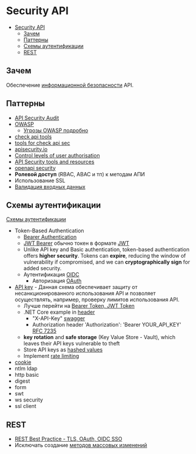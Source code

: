 # Security API

- [Security API](#security-api)
	- [Зачем](#зачем)
	- [Паттерны](#паттерны)
	- [Схемы аутентификации](#схемы-аутентификации)
	- [REST](#rest)

## Зачем

Обеспечение [информационной безопасности](security.md) API.

## Паттерны

- [API Security Audit](https://docs.42crunch.com/latest/content/concepts/api_contract_security_audit.htm)
- [OWASP](https://42crunch.com/owasp-api-security-top-10/)
  - [Угрозы OWASP подробно](https://habr.com/ru/post/503284/)
- [check api tools](https://platform.42crunch.com/)
- [tools for check api sec](https://github.com/arainho/awesome-api-security)
- [apisecurity.io](https://apisecurity.io/)
- [Control levels of user authorisation](https://www.gov.uk/guidance/gds-api-technical-and-data-standards)
- [API Security tools and resources](https://github.com/arainho/awesome-api-security)
- [openapi security](https://openapi.security/)
- __Ролевой доступ__ (RBAC, ABAC и тп) к методам АПИ
- Использование SSL
- [Валидация входных данных](https://github.com/Sairyss/backend-best-practices)

## Схемы аутентификации

[Схемы аутентификации](https://habr.com/ru/articles/503284/)

- Token-Based Authentication 
	- [Bearer Authentication](https://devblogs.microsoft.com/dotnet/bearer-token-authentication-in-asp-net-core/)
	- [JWT Bearer](https://learning.postman.com/docs/sending-requests/authorization/authorization-types/#jwt-bearer) обычно токен в формате [JWT](../../technology/jwt.md)
	- Unlike API key and Basic authentication, token-based authentication offers __higher security__. Tokens can __expire__, reducing the window of vulnerability if compromised, and we can __cryptographically sign__ for added security.
	- Аутентификация [OIDC](../../technology/protocols.integration/oidc.md)
  		- Авторизация [OAuth](../../technology/protocols.integration/oauth.md)
- [API key](https://code-maze.com/aspnetcore-api-key-authentication/) - Данная схема обеспечивает защиту от несанкционированного использования API и позволяет осуществлять, например, проверку лимитов использования API.
	- Лучше перейти на [Bearer Token, JWT Token](https://blog.postman.com/what-is-an-api-key/)
	- .NET Core example in [header](https://code-maze.com/aspnetcore-api-key-authentication/) 
		- "X-API-Key" [swagger](https://swagger.io/docs/specification/authentication/api-keys/)
		- Authorization header 'Authorization': 'Bearer YOUR_API_KEY' [RFC 7235](https://www.rfc-editor.org/rfc/rfc7235#section-4.2)
	- __key rotation__ and __safe storage__ (Key Value Store - Vault), which leaves their API keys vulnerable to theft
	- Store API keys as [hashed values](https://blog.postman.com/what-is-an-api-key/)
	- Implement [rate limiting](../../arch/pattern/performance/rate.limit.md)
- [cookie](https://blog.bytebytego.com/i/86976622/token-cookie-session)
- ntlm ldap
- http basic
- digest
- form
- swt
- ws security
- ssl client

## REST

- [REST Best Practice - TLS, OAuth, OIDC SSO](https://stackoverflow.blog/2021/10/06/best-practices-for-authentication-and-authorization-for-rest-apis/)
- Исключать создание [методов массовых изменений](https://habr.com/ru/articles/736892/)